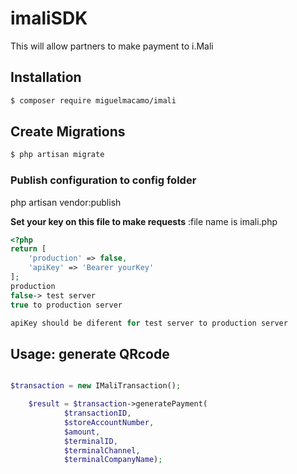 # imaliSDK
This will allow partners to make payment to i.Mali

## Installation
``` bash
$ composer require miguelmacamo/imali
```

## Create Migrations
``` bash
$ php artisan migrate
```

### Publish configuration to config folder
php artisan vendor:publish

**Set your key on this file to make requests**
:file name is imali.php

```php
<?php
return [
    'production' => false,        
    'apiKey' => 'Bearer yourKey'
];
production 
false-> test server 
true to production server

apiKey should be diferent for test server to production server

```
## Usage: generate QRcode

```php

$transaction = new IMaliTransaction();

    $result = $transaction->generatePayment(
            $transactionID,
            $storeAccountNumber,
            $amount,
            $terminalID,
            $terminalChannel,
            $terminalCompanyName);

```
